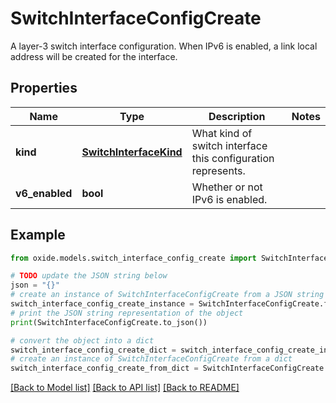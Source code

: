 # SwitchInterfaceConfigCreate

A layer-3 switch interface configuration. When IPv6 is enabled, a link local address will be created for the interface.

## Properties

Name | Type | Description | Notes
------------ | ------------- | ------------- | -------------
**kind** | [**SwitchInterfaceKind**](SwitchInterfaceKind.md) | What kind of switch interface this configuration represents. | 
**v6_enabled** | **bool** | Whether or not IPv6 is enabled. | 

## Example

```python
from oxide.models.switch_interface_config_create import SwitchInterfaceConfigCreate

# TODO update the JSON string below
json = "{}"
# create an instance of SwitchInterfaceConfigCreate from a JSON string
switch_interface_config_create_instance = SwitchInterfaceConfigCreate.from_json(json)
# print the JSON string representation of the object
print(SwitchInterfaceConfigCreate.to_json())

# convert the object into a dict
switch_interface_config_create_dict = switch_interface_config_create_instance.to_dict()
# create an instance of SwitchInterfaceConfigCreate from a dict
switch_interface_config_create_from_dict = SwitchInterfaceConfigCreate.from_dict(switch_interface_config_create_dict)
```
[[Back to Model list]](../README.md#documentation-for-models) [[Back to API list]](../README.md#documentation-for-api-endpoints) [[Back to README]](../README.md)


